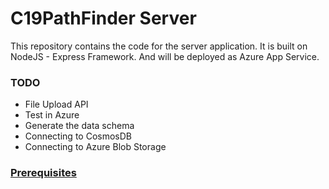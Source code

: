 # C19PathFinder Server

This repository contains the code for the server application. It is built on NodeJS - Express Framework. And will be deployed as Azure App Service.

### TODO
- File Upload API
- Test in Azure
- Generate the data schema
- Connecting to CosmosDB
- Connecting to Azure Blob Storage

### [Prerequisites](https://docs.microsoft.com/en-gb/azure/app-service/containers/quickstart-nodejs#prerequisites)